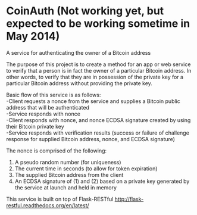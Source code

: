 CoinAuth (Not working yet, but expected to be working sometime in May 2014)
========

A service for authenticating the owner of a Bitcoin address

The purpose of this project is to create a method for an app or web service to verify that a person is in fact the owner of a particular Bitcoin address. In other words, to verify that they are in possession of the private key for a particular Bitcoin address without providing the private key.

Basic flow of this service is as follows:  
-Client requests a nonce from the service and supplies a Bitcoin public address that will be authenticated  
-Service responds with nonce  
-Client responds with nonce, and nonce ECDSA signature created by using their Bitcoin private key  
-Service responds with verification results (success or failure of challenge response for supplied Bitcoin address, nonce, and ECDSA signature)

The nonce is comprised of the following:  
1. A pseudo random number (for uniqueness) 
2. The current time in seconds (to allow for token expiration)  
3. The supplied Bitcoin address from the client  
4. An ECDSA signature of (1) and (2) based on a private key generated by the service at launch and held in memory

This service is built on top of Flask-RESTful http://flask-restful.readthedocs.org/en/latest/
